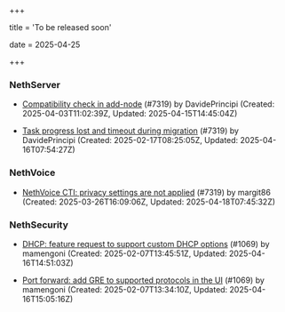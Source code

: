 +++

title = 'To be released soon'

date = 2025-04-25

+++

### NethServer

- [Compatibility check in add-node](https://github.com/NethServer/dev/issues/7376) (#7319) by DavidePrincipi (Created: 2025-04-03T11:02:39Z, Updated: 2025-04-15T14:45:04Z)

- [Task progress lost and timeout during migration](https://github.com/NethServer/dev/issues/7319) (#7319) by DavidePrincipi (Created: 2025-02-17T08:25:05Z, Updated: 2025-04-16T07:54:27Z)

### NethVoice

- [NethVoice CTI: privacy settings are not applied](https://github.com/NethServer/dev/issues/7363) (#7319) by margit86 (Created: 2025-03-26T16:09:06Z, Updated: 2025-04-18T07:45:32Z)

### NethSecurity

- [DHCP: feature request to support custom DHCP options](https://github.com/NethServer/nethsecurity/issues/1070) (#1069) by mamengoni (Created: 2025-02-07T13:45:51Z, Updated: 2025-04-16T14:51:03Z)

- [Port forward: add GRE to supported protocols in the UI](https://github.com/NethServer/nethsecurity/issues/1069) (#1069) by mamengoni (Created: 2025-02-07T13:34:10Z, Updated: 2025-04-16T15:05:16Z)

